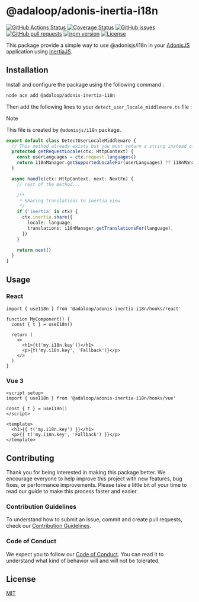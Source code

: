 # @adaloop/adonis-inertia-i18n

[![GitHub Actions Status](https://img.shields.io/github/actions/workflow/status/adaloop/adonis-inertia-i18n/test.yml?branch=main&style=flat)](https://github.com/adaloop/adonis-inertia-i18n/actions?query=workflow:Tests+branch:main)
[![Coverage Status](https://coveralls.io/repos/github/adaloop/adonis-inertia-i18n/badge.svg?branch=main)](https://coveralls.io/github/adaloop/adonis-inertia-i18n?branch=main)
[![GitHub issues](https://img.shields.io/github/issues/adaloop/adonis-inertia-i18n)](https://img.shields.io/github/issues/adaloop/adonis-inertia-i18n)
[![GitHub pull requests](https://img.shields.io/github/issues-pr/adaloop/adonis-inertia-i18n)](https://img.shields.io/github/issues-pr/adaloop/adonis-inertia-i18n)
[![npm version](https://badge.fury.io/js/%40adaloop%2Fadonis-inertia-i18n.svg)](https://badge.fury.io/js/%40adaloop%2Fadonis-inertia-i18n)
[![License](https://img.shields.io/github/license/adaloop/adonis-inertia-i18n)](https://img.shields.io/github/license/adaloop/adonis-inertia-i18n)

This package provide a simple way to use @adonisjs/i18n in your [AdonisJS](https://adonisjs.com) application using [InertiaJS](https://inertiajs.com).

## Installation

Install and configure the package using the following command :

```bash
node ace add @adaloop/adonis-inertia-i18n
```

Then add the following lines to your `detect_user_locale_middleware.ts` file :

> [!NOTE]  
> This file is created by `@adonisjs/i18n` package.

```ts
export default class DetectUserLocaleMiddleware {
  // This method already exists but you must return a string instead of string | null, then return the default locale if the user doesn't have a locale
  protected getRequestLocale(ctx: HttpContext) {
    const userLanguages = ctx.request.languages()
    return i18nManager.getSupportedLocaleFor(userLanguages) ?? i18nManager.defaultLocale
  }

  async handle(ctx: HttpContext, next: NextFn) {
    // rest of the method...

    /**
     * Sharing translations to inertia view
     */
    if ('inertia' in ctx) {
      ctx.inertia.share({
        locale: language,
        translations: i18nManager.getTranslationsFor(language),
      })
    }

    return next()
  }
}
```

## Usage

### React

```tsx
import { useI18n } from '@adaloop/adonis-inertia-i18n/hooks/react'

function MyComponent() {
  const { t } = useI18n()

  return (
    <>
      <h1>{t('my.i18n.key')}</h1>
      <p>{t('my.i18n.key', 'Fallback')}</p>
    </>
  )
}
```

### Vue 3

```vue
<script setup>
import { useI18n } from '@adaloop/adonis-inertia-i18n/hooks/vue'

const { t } = useI18n()
</script>

<template>
  <h1>{{ t('my.i18n.key') }}</h1>
  <p>{{ t('my.i18n.key', 'Fallback') }}</p>
</template>
```

## Contributing

Thank you for being interested in making this package better. We encourage everyone to help improve this project with new features, bug fixes, or performance improvements. Please take a little bit of your time to read our guide to make this process faster and easier.

### Contribution Guidelines

To understand how to submit an issue, commit and create pull requests, check our [Contribution Guidelines](/.github/CONTRIBUTING.md).

### Code of Conduct

We expect you to follow our [Code of Conduct](/.github/CODE_OF_CONDUCT.md). You can read it to understand what kind of behavior will and will not be tolerated.

## License

[MIT](./LICENSE.md)
